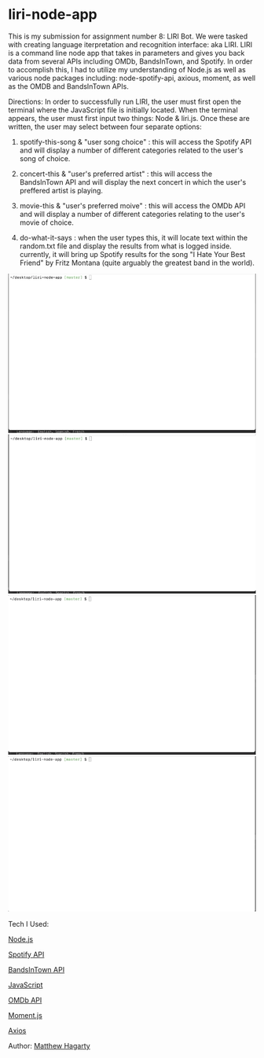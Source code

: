 # liri-node-app

This is my submission for assignment number 8: LIRI Bot. We were tasked with creating language iterpretation and recognition interface: aka LIRI. LIRI is a command line node app that takes in parameters and gives you back data from several APIs including OMDb, BandsInTown, and Spotify. In order to accomplish this, I had to utilize my understanding of Node.js as well as various node packages including: node-spotify-api, axious, moment, as well as the OMDB and BandsInTown APIs. 

Directions: In order to successfully run LIRI, the user must first open the terminal where the JavaScript file is initially located. When the terminal appears, the user must first input two things: Node & liri.js. Once these are written, the user may select between four separate options: 

1) spotify-this-song & "user song choice" : this will access the Spotify API and will display a number of different categories related to the user's song of choice.

2) concert-this & "user's preferred artist" : this will access the BandsInTown API and will display the next concert in which the user's preffered artist is playing.

3) movie-this & "user's preferred moive" : this will access the OMDb API and will display a number of different categories relating to the user's movie of choice.

4) do-what-it-says : when the user types this, it will locate text within the random.txt file and display the results from what is logged inside. currently, it will bring up Spotify results for the song "I Hate Your Best Friend" by Fritz Montana (quite arguably the greatest band in the world).

<img src="assets/GIFS/spotify-this-song.gif">
<img src="assets/GIFS/concert-this.gif">
<img src="assets/GIFS/do-what-it-says.gif">
<img src="assets/GIFS/movie-this.gif">

Tech I Used:

[Node.js](https://www.w3schools.com/nodejs/)

[Spotify API](https://developer.spotify.com/documentation/)

[BandsInTown API](https://manager.bandsintown.com/support/bandsintown-api)

[JavaScript](https://www.w3schools.com/js/)

[OMDb API](http://www.omdbapi.com/)

[Moment.js](https://momentjs.com/)

[Axios](https://github.com/axios/axios)

Author: [Matthew Hagarty](https://github.com/matthewryanhagarty)